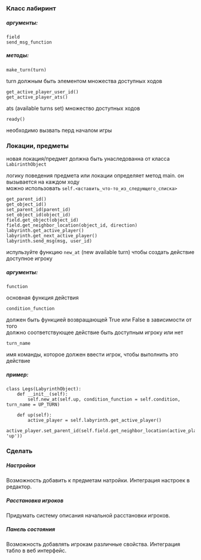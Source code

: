 ### Класс лабиринт

##### аргументы:

	field
	send_msg_function

##### методы:

	make_turn(turn)

turn должным быть элементом множества доступных ходов 

	get_active_player_user_id()
	get_active_player_ats() 

ats (available turns set) множество доступных ходов  

	ready()
необходимо вызвать перд началом игры
 

### Локации, предметы

новая локация/предмет должна быть унаследованна от класса `LabirinthObject`

логику поведения предмета или локации определяет метод main. он вызывается на каждом ходу  
можно использовать `self.<вставить_что-то_из_следующего_списка>`

	get_parent_id()
	get_object_id()
	set_parent_id(parent_id)
	set_object_id(object_id)
	field.get_object(object_id)
	field.get_neighbor_location(object_id, direction)
	labyrinth.get_active_player()
	labyrinth.get_next_active_player()
	labyrinth.send_msg(msg, user_id)

испульзуйте функцию `new_at` (new available turn) чтобы создать действие доступное игроку

##### аргументы:
	function
основная функция действия

	condition_function 
должен быть функцией возвращающей True или False в зависимости от того  
должно соответствующее действие быть доступным игроку или нет

	turn_name 
имя команды, которое должен ввести игрок, чтобы выполнить это действие


##### пример:

```
class Legs(LabyrinthObject):
	def __init__(self):
		self.new_at(self.up, condition_function = self.condition, turn_name = UP_TURN)

	def up(self):
		active_player = self.labyrinth.get_active_player()
		active_player.set_parent_id(self.field.get_neighbor_location(active_player.get_parent_id(), 'up'))
```


### Сделать

##### Настройки
Возможность добавить к предметам натройки.
Интеграция настроек в редактор.

##### Расстановка игроков
Придумать систему описания начальной расстановки игроков.

##### Панель состояния
Возможность добавлять игрокам различные свойства.
Интеграция табло в веб интерфейс.

